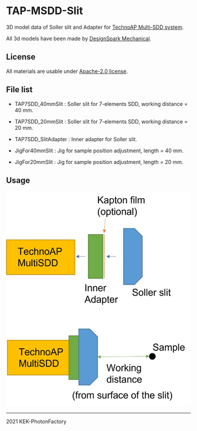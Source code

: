 # TAP-MSDD-Slit
3D model data of Soller slit and Adapter for [TechnoAP Multi-SDD system](http://www.techno-ap.com/seihin.html#sddsystem).  

All 3d models have been made by [DesignSpark Mechanical](https://www.rs-online.com/designspark/mechanical-software).

## License

All materials are usable under [Apache-2.0 license](https://www.apache.org/licenses/LICENSE-2.0).  

## File list

* TAP7SDD_40mmSlit : Soller slit for 7-elements SDD, working distance = 40 mm.
* TAP7SDD_20mmSlit : Soller slit for 7-elements SDD, working distance = 20 mm.

* TAP7SDD_SlitAdapter : Inner adapter for Soller slit.

* JigFor40mmSlit : Jig for sample position adjustment, length = 40 mm.
* JigFor20mmSlit : Jig for sample position adjustment, length = 20 mm.

## Usage

![Figure 1](./fig1.jpg)

---

2021 KEK-PhotonFactory